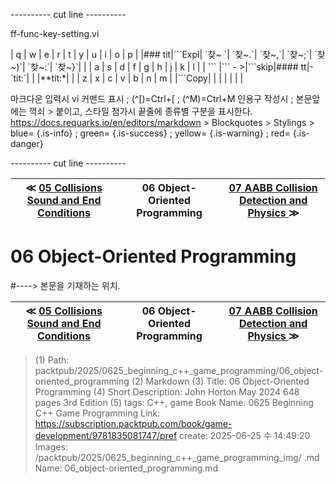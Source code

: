 
---------- cut line ----------

ff-func-key-setting.vi

| q     | w     | e     | r     | t     | y     | u     | i     | o     | p     |
|### tit|\`\`\`Expl| \`찾~ \`| \`찾~.\`| \`찾~,\`| \`찾~;\`| \`찾~)\`| \`찾~:\`| \`찾~}\`|       |
| a     | s     | d     | f     | g     | h     | j     | k     | l     |
| \`\`\`   |\`\`\` - >|\`\`\`skip|#### tt|-\`tit:\`|       |       |**tit:*|       |
| z     | x     | c     | v     | b     | n     | m     |
|\`\`\`Copy|       |       |       |       |       |       |

마크다운 입력시 vi 커맨드 표시 ; (^[)=Ctrl+[ ; (^M)=Ctrl+M
인용구 작성시 ; 본문앞에는 꺽쇠 > 붙이고, 스타일 첨가시 끝줄에 종류별 구분을 표시한다.
https://docs.requarks.io/en/editors/markdown > Blockquotes > Stylings >
blue= {.is-info} ; green= {.is-success} ; yellow= {.is-warning} ; red= {.is-danger}

---------- cut line ----------

| ≪ [ 05 Collisions Sound and End Conditions ](/packtpub/2025/0625_beginning_c++_game_programming/05_collisions_sound_and_end_conditions) | 06 Object-Oriented Programming | [ 07 AABB Collision Detection and Physics ](/packtpub/2025/0625_beginning_c++_game_programming/07_aabb_collision_detection_and_physics) ≫ |
|:----:|:----:|:----:|

# 06 Object-Oriented Programming
#----> 본문을 기재하는 위치.



| ≪ [ 05 Collisions Sound and End Conditions ](/packtpub/2025/0625_beginning_c++_game_programming/05_collisions_sound_and_end_conditions) | 06 Object-Oriented Programming | [ 07 AABB Collision Detection and Physics ](/packtpub/2025/0625_beginning_c++_game_programming/07_aabb_collision_detection_and_physics) ≫ |
|:----:|:----:|:----:|

> (1) Path: packtpub/2025/0625_beginning_c++_game_programming/06_object-oriented_programming
> (2) Markdown
> (3) Title: 06 Object-Oriented Programming
> (4) Short Description: John Horton May 2024 648 pages 3rd Edition
> (5) tags: C++, game
> Book Name: 0625 Beginning C++ Game Programming
> Link: https://subscription.packtpub.com/book/game-development/9781835081747/pref
> create: 2025-06-25 수 14:49:20
> Images: /packtpub/2025/0625_beginning_c++_game_programming_img/
> .md Name: 06_object-oriented_programming.md

